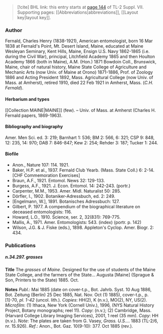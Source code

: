 > [!cite] BHL link: this entry starts at [page 144](https://www.biodiversitylibrary.org/item/103834#page/166/mode/1up) of TL-2 Suppl. VII.
> Supporting pages: [[Abbreviations|abbreviations]], [[Layout key|layout key]].

### Author

Fernald, Charles Henry (1838-1921), American entomologist, born 16 Mar 1838 at Fernald's Point, Mt. Desert Island, Maine, educated at Maine Wesleyan Seminary, Kent Hills, Maine, Ensign U.S. Navy 1862-1865 (i.e. during the Civil War), principal, Litchfield Academy 1865 and then Houlton Academy 1866 (both in Maine), A.M. (Hon.) 1871 Bowdoin Coll., Brunswick, Maine, chair of natural history, Maine State College of Agriculture and Mechanic Arts (now Univ. of Maine at Orono) 1871-1886, Prof. of Zoology 1886 and Acting President 1892, Mass. Agricultural College (now Univ. of Mass. at Amherst), retired 1910, died 22 Feb 1921 in Amherst, Mass. (*C.H. Fernald*).

#### Herbarium and types

[[Collection MAINE|MAINE]] (few). – Univ. of Mass. at Amherst (Charles H. Fernald papers, 1869-1963).

#### Bibliography and biography

Amer. Men Sci. ed. 3: 219; Barnhart 1: 536; BM 2: 566, 6: 321; CSP 9: 848, 12: 235, 14: 970; DAB 7: 846-847; Kew 2: 254; Rehder 3: 187; Tucker 1: 244.

#### Biofile

- Anon., Nature 107: 114. 1921.
- Baker, H.P. et al., 1937. Fernald Club Yearb. (Mass. State Coll.) 6: 2-14. \[CHF Commemoration Exercises\]
- Braun, A.F., 1921. Entomol. News 32: 129-133.
- Burgess, A.F., 1921. J. Econ. Entomol. 14: 242-243. (portr.)
- Carpenter, M.M., 1953. Amer. Midl. Naturalist 50: 285.
- Dörfler, I., 1902. Botaniker-Adressbuch, ed. 2: 249.
- \[Engelmann, W.\], 1891. Botanisches Adressbuch: 127.
- Gilbert, P. 1977. A compendium of the biographical literature on deceased entomologists: 116.
- Howard, L.O., 1910. Science, ser. 2, 32(831): 769-775.
- Mallis, A., 1971. Amer. Entomologists: 543. (index) (portr. p. 142)
- Wilson, J.G. & J. Fiske (eds.), 1898. Appleton's Cyclop. Amer. Biogr. 2: 434.

### Publications

##### n.34.297. grasses

**Title**
The *grasses* of *Maine*. Designed for the use of students of the Maine State College, and the farmers of the State... Augusta \[Maine\] (Sprague & Son, Printers to the State) 1885. Oct.

**Notes**
*Publ*.: Mai 1885 (date on cover-t.p., Bot. Jahrb. Syst. 10 Aug 1886, Bot. Zeitung (Berlin) 25 Dec 1885, Nat. Nov. Oct (1) 1885), cover-t.p., p. \[1\]-70, *pl. 1-42* (uncol. lith.). *Copies*: HH(2), K (n.v.), MO(2), NY, US(2). *Microfilm*: (1) Ithaca, New York (Cornell Univ.), 1996, (NYS Natural History Project, Botany monographs; reel 11). *Copy*: (n.v.); (2) Cambridge, Mass. (Harvard College Library Imaging Services), 2001, 1 reel (35 mm).
*Copy*: HH (n.v.).
*Note*: The plates are taken from G. Vasey, *Grass. U.S.*... 1883 (TL-2/6, nr. 15.926).
*Ref*.: Anon., Bot. Gaz. 10(9-10): 377. Oct 1885 (rev.).

